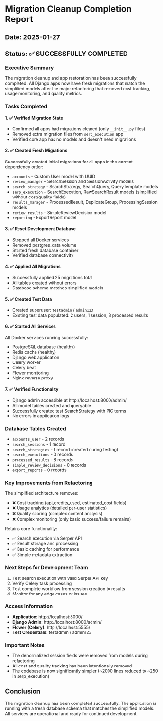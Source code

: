 # Migration Cleanup Completion Report

## Date: 2025-01-27
## Status: ✅ SUCCESSFULLY COMPLETED

### Executive Summary
The migration cleanup and app restoration has been successfully completed. All Django apps now have fresh migrations that match the simplified models after the major refactoring that removed cost tracking, usage monitoring, and quality metrics.

### Tasks Completed

#### 1. ✅ Verified Migration State
- Confirmed all apps had migrations cleared (only `__init__.py` files)
- Removed extra migration files from `serp_execution` app
- Verified core app has no models and doesn't need migrations

#### 2. ✅ Created Fresh Migrations
Successfully created initial migrations for all apps in the correct dependency order:
- `accounts` - Custom User model with UUID
- `review_manager` - SearchSession and SessionActivity models
- `search_strategy` - SearchStrategy, SearchQuery, QueryTemplate models
- `serp_execution` - SearchExecution, RawSearchResult models (simplified without cost/quality fields)
- `results_manager` - ProcessedResult, DuplicateGroup, ProcessingSession models
- `review_results` - SimpleReviewDecision model
- `reporting` - ExportReport model

#### 3. ✅ Reset Development Database
- Stopped all Docker services
- Removed postgres_data volume
- Started fresh database container
- Verified database connectivity

#### 4. ✅ Applied All Migrations
- Successfully applied 25 migrations total
- All tables created without errors
- Database schema matches simplified models

#### 5. ✅ Created Test Data
- Created superuser: `testadmin` / `admin123`
- Existing test data populated: 2 users, 1 session, 8 processed results

#### 6. ✅ Started All Services
All Docker services running successfully:
- PostgreSQL database (healthy)
- Redis cache (healthy)
- Django web application
- Celery worker
- Celery beat
- Flower monitoring
- Nginx reverse proxy

#### 7. ✅ Verified Functionality
- Django admin accessible at http://localhost:8000/admin/
- All model tables created and queryable
- Successfully created test SearchStrategy with PIC terms
- No errors in application logs

### Database Tables Created
- `accounts_user` - 2 records
- `search_sessions` - 1 record
- `search_strategies` - 1 record (created during testing)
- `search_executions` - 0 records
- `processed_results` - 8 records
- `simple_review_decisions` - 0 records
- `export_reports` - 0 records

### Key Improvements from Refactoring
The simplified architecture removes:
- ❌ Cost tracking (api_credits_used, estimated_cost fields)
- ❌ Usage analytics (detailed per-user statistics)
- ❌ Quality scoring (complex content analysis)
- ❌ Complex monitoring (only basic success/failure remains)

Retains core functionality:
- ✅ Search execution via Serper API
- ✅ Result storage and processing
- ✅ Basic caching for performance
- ✅ Simple metadata extraction

### Next Steps for Development Team
1. Test search execution with valid Serper API key
2. Verify Celery task processing
3. Test complete workflow from session creation to results
4. Monitor for any edge cases or issues

### Access Information
- **Application**: http://localhost:8000/
- **Django Admin**: http://localhost:8000/admin/
- **Flower (Celery)**: http://localhost:5555/
- **Test Credentials**: testadmin / admin123

### Important Notes
- The denormalized session fields were removed from models during refactoring
- All cost and quality tracking has been intentionally removed
- The codebase is now significantly simpler (~2000 lines reduced to ~250 in serp_execution)

## Conclusion
The migration cleanup has been completed successfully. The application is running with a fresh database schema that matches the simplified models. All services are operational and ready for continued development.